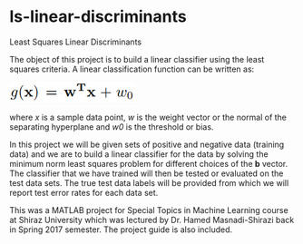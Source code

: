 # ls-linear-discriminants
Least Squares Linear Discriminants

The object of this project is to build a linear classifier using the least squares criteria. A linear classification function can be written as:

![Screenshot](LinearClassifier.PNG)

where *x* is a sample data point, *w* is the weight vector or the normal of the separating hyperplane and *w0* is the threshold or bias.

In this project we will be given sets of positive and negative data (training data) and we are to build a linear classifier for the data by solving the minimum norm least squares problem for different choices of the **b** vector. The classifier that we have trained will then be tested or evaluated on the test data sets. The true test data labels will be provided from which we will report test error rates for each data set.

This was a MATLAB project for Special Topics in Machine Learning course at Shiraz University which was lectured by Dr. Hamed Masnadi-Shirazi back in Spring 2017 semester. The project guide is also included.

